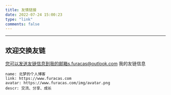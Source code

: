 ```yaml
---
title: 友情链接
date: 2022-07-24 15:00:23
type: "link"
comments: false
---
```

---

## 欢迎交换友链

您可以发送友链信息到我的邮箱s.furacas@outlook.com
我的友链信息

```
name: 北梦的个人博客
link: https://www.furacas.com
avatar: https://www.furacas.com/img/avatar.png
descr: 交流、分享、成长
```

